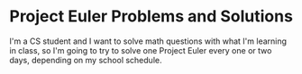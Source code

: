 # Project Euler Problems and Solutions

I'm a CS student and I want to solve math questions with what I'm learning in class, so I'm going to try to solve one Project Euler every one or two days, depending on my school schedule.  
